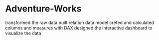 # Adventure-Works
transformed the raw data
built relation data model
creted and calculated columns and measures with DAX
designed the interactive dashboard to visualize the data
